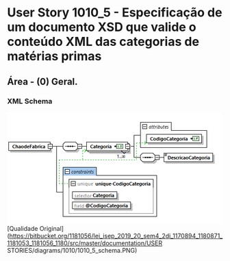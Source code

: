 # User Story 1010_5 - Especificação de um documento XSD que valide o conteúdo XML das categorias de matérias primas

## Área - (0) Geral.

### XML Schema
![](../../../diagrams/1010/1010_5_schema.PNG)
[Qualidade Original](https://bitbucket.org/1181056/lei_isep_2019_20_sem4_2di_1170894_1180871_1181053_1181056_1180/src/master/documentation/USER STORIES/diagrams/1010/1010_5_schema.PNG)

